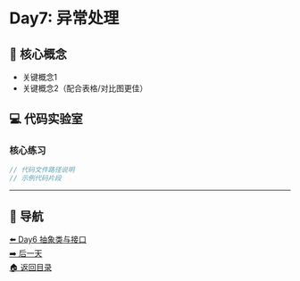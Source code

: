 # Day7: 异常处理

## 🧩 核心概念
- 关键概念1
- 关键概念2（配合表格/对比图更佳）

## 💻 代码实验室
### 核心练习
```java
// 代码文件路径说明
// 示例代码片段
```

---

## 🧭 导航
[⬅️ Day6 抽象类与接口](./day6.md)  
[➡️ 后一天](./day8.md)  
[🏠 返回目录](../../README.md)


